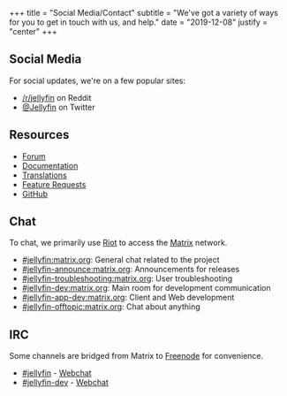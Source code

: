 +++
title = "Social Media/Contact"
subtitle = "We've got a variety of ways for you to get in touch with us, and help."
date = "2019-12-08"
justify = "center"
+++

## Social Media

For social updates, we're on a few popular sites:

- [/r/jellyfin](https://www.reddit.com/r/jellyfin) on Reddit
- [@Jellyfin](https://www.twitter.com/jellyfin) on Twitter

## Resources

- [Forum](https://forum.jellyfin.org)
- [Documentation](https://docs.jellyfin.org)
- [Translations](https://translate.jellyfin.org)
- [Feature Requests](https://features.jellyfin.org)
- [GitHub](https://github.com/jellyfin)

## Chat

To chat, we primarily use [Riot](https://www.riot.im) to access the [Matrix](https://www.matrix.org) network.

- [#jellyfin:matrix.org](https://matrix.to/#/#jellyfin:matrix.org): General chat related to the project
- [#jellyfin-announce:matrix.org](https://matrix.to/#/#jellyfin-announce:matrix.org): Announcements for releases
- [#jellyfin-troubleshooting:matrix.org](https://matrix.to/#/#jellyfin-troubleshooting:matrix.org"): User troubleshooting
- [#jellyfin-dev:matrix.org](https://matrix.to/#/#jellyfin-dev:matrix.org): Main room for development communication
- [#jellyfin-app-dev:matrix.org](https://matrix.to/#/#jellyfin-app-dev:matrix.org): Client and Web development
- [#jellyfin-offtopic:matrix.org](https://matrix.to/#/#jellyfin-offtopic:matrix.org): Chat about anything

## IRC

Some channels are bridged from Matrix to [Freenode](https://freenode.net) for convenience.
- [#jellyfin](ircs://chat.freenode.net:6697/#jellyfin) - [Webchat](https://webchat.freenode.net/#jellyfin)
- [#jellyfin-dev](ircs://chat.freenode.net:6697/#jellyfin-dev) - [Webchat](https://webchat.freenode.net/#jellyfin-dev)
